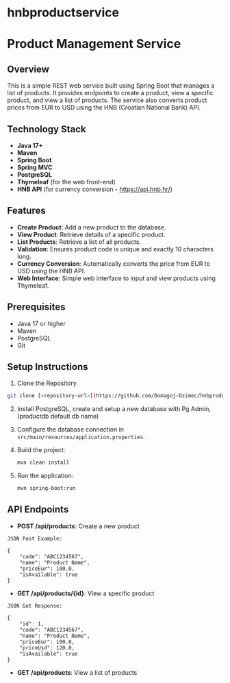 # hnbproductservice

# Product Management Service

## Overview

This is a simple REST web service built using Spring Boot that manages a list of products. It provides endpoints to create a product, view a specific product, and view a list of products. The service also converts product prices from EUR to USD using the HNB (Croatian National Bank) API.

## Technology Stack

- **Java 17+**
- **Maven**
- **Spring Boot**
- **Spring MVC**
- **PostgreSQL**
- **Thymeleaf** (for the web front-end)
- **HNB API** (for currency conversion - https://api.hnb.hr/)

## Features

- **Create Product**: Add a new product to the database.
- **View Product**: Retrieve details of a specific product.
- **List Products**: Retrieve a list of all products.
- **Validation**: Ensures product code is unique and exactly 10 characters long.
- **Currency Conversion**: Automatically converts the price from EUR to USD using the HNB API.
- **Web Interface**: Simple web interface to input and view products using Thymeleaf.

## Prerequisites

- Java 17 or higher
- Maven
- PostgreSQL
- Git

## Setup Instructions

1. Clone the Repository

```bash
git clone [<repository-url>](https://github.com/Domagoj-Ozimec/hnbproductservice.git)
```

2. Install PostgreSQL, create and setup a new database with Pg Admin, (productdb default db name)

3. Configure the database connection in `src/main/resources/application.properties`.

4. Build the project:
   ```bash
   mvn clean install
   ```

5. Run the application:
   ```bash
   mvn spring-boot:run
   ```

## API Endpoints

- **POST /api/products**: Create a new product
```
JSON Post Example:

{
    "code": "ABC1234567",
    "name": "Product Name",
    "priceEur": 100.0,
    "isAvailable": true
}
```

- **GET /api/products/{id}**: View a specific product
```
JSON Get Response:

{
    "id": 1,
    "code": "ABC1234567",
    "name": "Product Name",
    "priceEur": 100.0,
    "priceUsd": 120.0,
    "isAvailable": true
}
```

- **GET /api/products**: View a list of products
